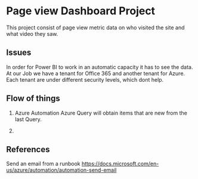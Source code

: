 # Page view Dashboard Project

This project consist of page view metric data on who visited the site and 
what video they saw. 


## Issues
In order for Power BI to work in an automatic capacity it has to see the data. At our Job we have a tenant for Office 365
and another tenant for Azure.  Each tenant are under different security levels, which dont help.

## Flow of things

1) Azure Automation Azure Query will obtain items that are new from the last Query.

2) 

## References

Send an email from a runbook
https://docs.microsoft.com/en-us/azure/automation/automation-send-email



